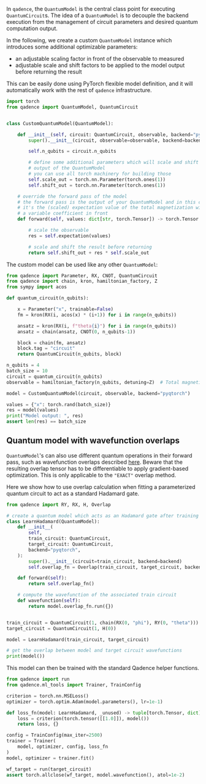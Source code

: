 In `qadence`, the `QuantumModel` is the central class point for executing
`QuantumCircuit`s.  The idea of a `QuantumModel` is to decouple the backend
execution from the management of circuit parameters and desired quantum
computation output.

In the following, we create a custom `QuantumModel` instance which introduces
some additional optimizable parameters:
*  an adjustable scaling factor in front of the observable to measured
*  adjustable scale and shift factors to be applied to the model output before returning the result

This can be easily done using PyTorch flexible model definition, and it will
automatically work with the rest of `qadence` infrastructure.


```python exec="on" source="material-block" session="custom-model"
import torch
from qadence import QuantumModel, QuantumCircuit


class CustomQuantumModel(QuantumModel):

    def __init__(self, circuit: QuantumCircuit, observable, backend="pyqtorch", diff_mode="ad"):
        super().__init__(circuit, observable=observable, backend=backend, diff_mode=diff_mode)

        self.n_qubits = circuit.n_qubits

        # define some additional parameters which will scale and shift (variationally) the
        # output of the QuantumModel
        # you can use all torch machinery for building those
        self.scale_out = torch.nn.Parameter(torch.ones(1))
        self.shift_out = torch.nn.Parameter(torch.ones(1))

    # override the forward pass of the model
    # the forward pass is the output of your QuantumModel and in this case
    # it's the (scaled) expectation value of the total magnetization with
    # a variable coefficient in front
    def forward(self, values: dict[str, torch.Tensor]) -> torch.Tensor:

        # scale the observable
        res = self.expectation(values)

        # scale and shift the result before returning
        return self.shift_out + res * self.scale_out
```

The custom model can be used like any other `QuantumModel`:
```python exec="on" source="material-block" result="json" session="custom-model"
from qadence import Parameter, RX, CNOT, QuantumCircuit
from qadence import chain, kron, hamiltonian_factory, Z
from sympy import acos

def quantum_circuit(n_qubits):

    x = Parameter("x", trainable=False)
    fm = kron(RX(i, acos(x) * (i+1)) for i in range(n_qubits))

    ansatz = kron(RX(i, f"theta{i}") for i in range(n_qubits))
    ansatz = chain(ansatz, CNOT(0, n_qubits-1))

    block = chain(fm, ansatz)
    block.tag = "circuit"
    return QuantumCircuit(n_qubits, block)

n_qubits = 4
batch_size = 10
circuit = quantum_circuit(n_qubits)
observable = hamiltonian_factory(n_qubits, detuning=Z)  # Total magnetization

model = CustomQuantumModel(circuit, observable, backend="pyqtorch")

values = {"x": torch.rand(batch_size)}
res = model(values)
print("Model output: ", res)
assert len(res) == batch_size
```


## Quantum model with wavefunction overlaps

`QuantumModel`'s can also use different quantum operations in their forward
pass, such as wavefunction overlaps described [here](../../content/overlap.md). Beware that the resulting overlap tensor
has to be differentiable to apply gradient-based optimization. This is only applicable to the `"EXACT"` overlap method.

Here we show how to use overlap calculation when fitting a parameterized quantum circuit to act as a standard Hadamard gate.

```python exec="on" source="material-block" result="json" session="custom-model"
from qadence import RY, RX, H, Overlap

# create a quantum model which acts as an Hadamard gate after training
class LearnHadamard(QuantumModel):
    def __init__(
        self,
        train_circuit: QuantumCircuit,
        target_circuit: QuantumCircuit,
        backend="pyqtorch",
    ):
        super().__init__(circuit=train_circuit, backend=backend)
        self.overlap_fn = Overlap(train_circuit, target_circuit, backend=backend, method="exact", diff_mode='ad')

    def forward(self):
        return self.overlap_fn()

    # compute the wavefunction of the associated train circuit
    def wavefunction(self):
        return model.overlap_fn.run({})


train_circuit = QuantumCircuit(1, chain(RX(0, "phi"), RY(0, "theta")))
target_circuit = QuantumCircuit(1, H(0))

model = LearnHadamard(train_circuit, target_circuit)

# get the overlap between model and target circuit wavefunctions
print(model())
```

This model can then be trained with the standard Qadence helper functions.

```python exec="on" source="material-block" result="json" session="custom-model"
from qadence import run
from qadence.ml_tools import Trainer, TrainConfig

criterion = torch.nn.MSELoss()
optimizer = torch.optim.Adam(model.parameters(), lr=1e-1)

def loss_fn(model: LearnHadamard, _unused) -> tuple[torch.Tensor, dict]:
    loss = criterion(torch.tensor([[1.0]]), model())
    return loss, {}

config = TrainConfig(max_iter=2500)
trainer = Trainer(
    model, optimizer, config, loss_fn
)
model, optimizer = trainer.fit()

wf_target = run(target_circuit)
assert torch.allclose(wf_target, model.wavefunction(), atol=1e-2)
```

